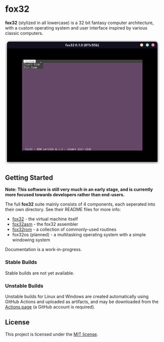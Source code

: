 # fox32

**fox32** (stylized in all lowercase) is a 32 bit fantasy computer architecture, with a custom operating system and user interface inspired by various classic computers.

![Screenshot of fox32rom](docs/screenshot_fox32rom.png)

## Getting Started

**Note: This software is still very much in an early stage, and is currently more focused towards developers rather than end-users.**

The full **fox32** suite mainly consists of 4 components, each seperated into their own directory. See their README files for more info:
 - [fox32](fox32/README.md) - the virtual machine itself
 - [fox32asm](fox32asm/README.md) - the fox32 assembler
 - [fox32rom](fox32rom/README.md) - a collection of commonly-used routines
 - fox32os (planned) - a multitasking operating system with a simple windowing system

Documentation is a work-in-progress.

### Stable Builds

Stable builds are not yet available.

### Unstable Builds

Unstable builds for Linux and Windows are created automatically using GitHub Actions and uploaded as artifacts, and may be downloaded from the [Actions page](https://github.com/ry755/fox32/actions) (a GitHub account is required).

## License
This project is licensed under the [MIT license](LICENSE).